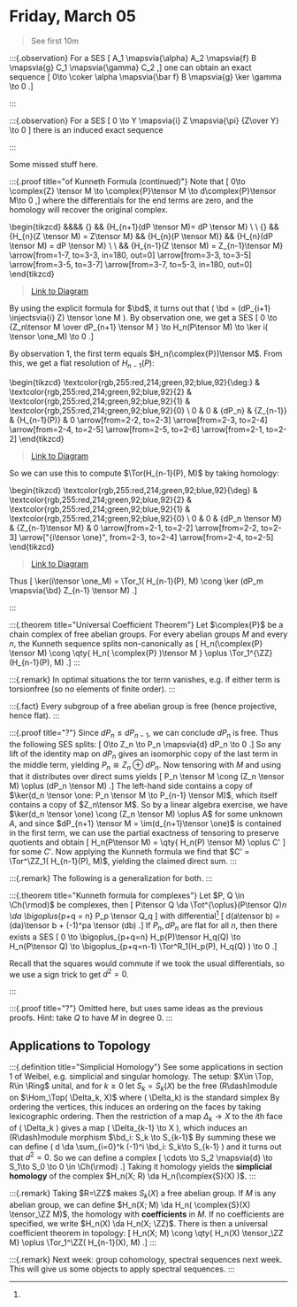 # Friday, March 05

> See first 10m

:::{.observation}
For a SES 
\[
A_1 \mapsvia{\alpha} A_2 \mapsvia{f} B \mapsvia{g} C_1 \mapsvia{\gamma} C_2
,\]
one can obtain an exact sequence
\[
0\to \coker \alpha \mapsvia{\bar f} B \mapsvia{g} \ker \gamma \to 0
.\]

:::


:::{.observation}
For a SES
\[
0 \to Y \mapsvia{i} Z \mapsvia{\pi} {Z\over Y} \to 0
\]
there is an induced exact sequence

:::

Some missed stuff here.

:::{.proof title="of Kunneth Formula (continued)"}
Note that 
\[
0\to \complex{Z} \tensor M \to \complex{P}\tensor M \to d\complex{P}\tensor M\to 0
,\]
where the differentials for the end terms are zero, and the homology will recover the original complex.

\begin{tikzcd}
	&&&& {} && {H_{n+1}(dP \tensor M)= dP \tensor M} \\
	\\
	{} && {H_{n}(Z \tensor M) = Z\tensor M} && {H_{n}(P \tensor M)} && {H_{n}(dP \tensor M) = dP \tensor M} \\
	\\
	&& {H_{n-1}(Z \tensor M) = Z_{n-1}\tensor M}
	\arrow[from=1-7, to=3-3, in=180, out=0]
	\arrow[from=3-3, to=3-5]
	\arrow[from=3-5, to=3-7]
	\arrow[from=3-7, to=5-3, in=180, out=0]
\end{tikzcd}

> [Link to Diagram](https://q.uiver.app/?q=WzAsNyxbMCwyXSxbMiwyLCJIX3tufShaIFxcdGVuc29yIE0pID0gWlxcdGVuc29yIE0iXSxbNCwyLCJIX3tufShQIFxcdGVuc29yIE0pIl0sWzQsMF0sWzYsMCwiSF97bisxfShkUCBcXHRlbnNvciBNKT0gZFAgXFx0ZW5zb3IgTSJdLFs2LDIsIkhfe259KGRQIFxcdGVuc29yIE0pID0gZFAgXFx0ZW5zb3IgTSJdLFsyLDQsIkhfe24tMX0oWiBcXHRlbnNvciBNKSA9IFpfe24tMX1cXHRlbnNvciBNIl0sWzQsMV0sWzEsMl0sWzIsNV0sWzUsNl1d)


By using the explicit formula for $\bd$, it turns out that \( \bd = (dP_{i+1} \injectsvia{i} Z) \tensor \one M \).
By observation one, we get a SES
\[
0 \to {Z_n\tensor M \over dP_{n+1} \tensor M } \to H_n(P\tensor M) \to \ker i( \tensor \one_M) \to 0
.\]

By observation 1, the first term equals $H_n(\complex{P})\tensor M$.
From this, we get a flat resolution of $H_{n-1}(P)$:

\begin{tikzcd}
	\textcolor{rgb,255:red,214;green,92;blue,92}{\deg:} & \textcolor{rgb,255:red,214;green,92;blue,92}{2} & \textcolor{rgb,255:red,214;green,92;blue,92}{1} & \textcolor{rgb,255:red,214;green,92;blue,92}{0} \\
	0 & 0 & {dP_n} & {Z_{n-1}} & {H_{n-1}(P)} & 0
	\arrow[from=2-2, to=2-3]
	\arrow[from=2-3, to=2-4]
	\arrow[from=2-4, to=2-5]
	\arrow[from=2-5, to=2-6]
	\arrow[from=2-1, to=2-2]
\end{tikzcd}

> [Link to Diagram](https://q.uiver.app/?q=WzAsMTAsWzAsMSwiMCJdLFsxLDEsIjAiXSxbMSwwLCIyIixbMCw2MCw2MCwxXV0sWzIsMCwiMSIsWzAsNjAsNjAsMV1dLFszLDAsIjAiLFswLDYwLDYwLDFdXSxbMiwxLCJkUF9uIl0sWzMsMSwiWl97bi0xfSJdLFs0LDEsIkhfe24tMX0oUCkiXSxbNSwxLCIwIl0sWzAsMCwiXFxkZWc6IixbMCw2MCw2MCwxXV0sWzEsNV0sWzUsNl0sWzYsN10sWzcsOF0sWzAsMV1d)


So we can use this to compute $\Tor(H_{n-1}(P), M)$ by taking homology:

\begin{tikzcd}
	\textcolor{rgb,255:red,214;green,92;blue,92}{\deg} & \textcolor{rgb,255:red,214;green,92;blue,92}{2} & \textcolor{rgb,255:red,214;green,92;blue,92}{1} & \textcolor{rgb,255:red,214;green,92;blue,92}{0} \\
	0 & 0 & {dP_n \tensor M} & {Z_{n-1}\tensor M} & 0
	\arrow[from=2-1, to=2-2]
	\arrow[from=2-2, to=2-3]
	\arrow["{i\tensor \one}", from=2-3, to=2-4]
	\arrow[from=2-4, to=2-5]
\end{tikzcd}

> [Link to Diagram](https://q.uiver.app/?q=WzAsOSxbMCwxLCIwIl0sWzEsMSwiMCJdLFsyLDEsImRQX24gXFx0ZW5zb3IgTSJdLFszLDEsIlpfe24tMX1cXHRlbnNvciBNIl0sWzQsMSwiMCJdLFszLDAsIjAiLFswLDYwLDYwLDFdXSxbMiwwLCIxIixbMCw2MCw2MCwxXV0sWzEsMCwiMiIsWzAsNjAsNjAsMV1dLFswLDAsIlxcZGVnIixbMCw2MCw2MCwxXV0sWzAsMV0sWzEsMl0sWzIsMywiaVxcdGVuc29yIFxcMSJdLFszLDRdXQ==)


Thus
\[
\ker(i\tensor \one_M) = \Tor_1( H_{n-1}(P), M) \cong \ker (dP_m \mapsvia{\bd} Z_{n-1} \tensor M)
.\]

:::

:::{.theorem title="Universal Coefficient Theorem"}
Let $\complex{P}$ be a chain complex of free abelian groups.
For every abelian groups $M$ and every $n$, the Kunneth sequence splits non-canonically as 
\[
H_n(\complex{P} \tensor M) \cong \qty{ H_n( \complex{P} )\tensor M } \oplus \Tor_1^{\ZZ}(H_{n-1}(P), M)
.\]
:::

:::{.remark}
In optimal situations the tor term vanishes, e.g. if either term is torsionfree (so no elements of finite order).
:::

:::{.fact}
Every subgroup of a free abelian group is free (hence projective, hence flat).
:::

:::{.proof title="?"}
Since $dP_n \leq dP_{n-1}$, we can conclude $dP_n$ is free.
Thus the following SES splits:
\[
0\to Z_n \to P_n \mapsvia{d} dP_n \to 0
.\]
So any lift of the identity map on $dP_n$ gives an isomorphic copy of the last term in the middle term, yielding $P_n \cong Z_n \oplus dP_n$. 
Now tensoring with $M$ and using that it distributes over direct sums yields
\[
P_n \tensor M \cong (Z_n \tensor M) \oplus (dP_n \tensor M)
.\]
The left-hand side contains a copy of $\ker(d_n \tensor \one: P_n \tensor M \to P_{n-1} \tensor M)$, which itself contains a copy of $Z_n\tensor M$.
So by a linear algebra exercise, we have $\ker(d_n \tensor \one) \cong (Z_n \tensor M) \oplus A$ for some unknown $A$, and since $dP_{n+1} \tensor M = \im(d_{n+1}\tensor \one)$ is contained in the first term, we can use the partial exactness of tensoring to preserve quotients and obtain 
\[
H_n(P\tensor M) = \qty{ H_n(P) \tensor M}  \oplus C'
\]
for some $C'$.
Now applying the Kunneth formula we find that $C' = \Tor^\ZZ_1( H_{n-1}(P), M)$, yielding the claimed direct sum.
:::

:::{.remark}
The following is a generalization for both.
:::

:::{.theorem title="Kunneth formula for complexes"}
Let $P, Q \in \Ch(\rmod)$ be complexes, then 
\[
P\tensor Q \da \Tot^{\oplus}(P\tensor Q)_n \da \bigoplus_{p+q = n} P_p \tensor Q_q
\]
with differential[^sign_trick]
\[
d(a\tensor b) = (da)\tensor b + (-1)^pa \tensor (db)
.\]
If $P_n, dP_n$ are flat for all $n$, then there exists a SES
\[
0 
\to \bigoplus_{p+q=n} H_p(P)\tensor H_q(Q) 
\to H_n(P\tensor Q) 
\to \bigoplus_{p+q=n-1} \Tor^R_1(H_p(P), H_q(Q) ) 
\to 0
.\]

[^sign_trick]: 
Recall that the squares would commute if we took the usual differentials, so we use a sign trick to get $d^2=0$.

:::

:::{.proof title="?"}
Omitted here, but uses same ideas as the previous proofs.
Hint: take $Q$ to have $M$ in degree 0.
:::

## Applications to Topology

:::{.definition title="Simplicial Homology"}
See some applications in section 1 of Weibel, e.g. simplicial and singular homology.
The setup: $X\in \Top, R\in \Ring$ unital, and for $k\geq 0$ let $S_k = S_k(X)$ be the free \(R\dash\)module on $\Hom_\Top( \Delta_k, X)$ where \( \Delta_k\) is the standard simplex
By ordering the vertices, this induces an ordering on the faces by taking lexicographic ordering.
Then the restriction of a map $\Delta_k \to X$ to the $i$th face of \( \Delta_k \) gives a map \( \Delta_{k-1} \to X \), which induces an \(R\dash\)module morphism $\bd_i: S_k \to S_{k-1}$
By summing these we can define \( d \da \sum_{i=0}^k (-1)^i \bd_i: S_k\to S_{k-1} \) and it turns out that $d^2 = 0$.
So we can define a complex
\[
\cdots \to S_2 \mapsvia{d} \to S_1\to S_0 \to 0 \in \Ch(\rmod)
.\]
Taking it homology yields the **simplicial homology** of the complex $H_n(X; R) \da H_n(\complex{S}(X) )$.
:::

:::{.remark}
Taking $R=\ZZ$ makes $S_k(X)$ a free abelian group.
If $M$ is any abelian group, we can define $H_n(X; M) \da H_n( \complex{S}(X) \tensor_\ZZ M)$, the homology with **coefficients** in $M$.
If no coefficients are specified, we write $H_n(X) \da H_n(X; \ZZ)$.
There is then a universal coefficient theorem in topology:
\[
H_n(X; M) 
\cong 
\qty{ H_n(X) \tensor_\ZZ M} \oplus \Tor_1^\ZZ( H_{n-1}(X), M)
.\]
:::

:::{.remark}
Next week: group cohomology, spectral sequences next week.
This will give us some objects to apply spectral sequences.
:::


